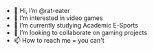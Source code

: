 - 👋 Hi, I’m @rat-eater
- 👀 I’m interested in video games
- 🌱 I’m currently studying Academic E-Sports
- 💞️ I’m looking to collaborate on gaming projects
- 📫 How to reach me = you can't 
<!---
rat-eater/rat-eater is a ✨ special ✨ repository because its `README.md` (this file) appears on your GitHub profile.
You can click the Preview link to take a look at your changes.
--->
